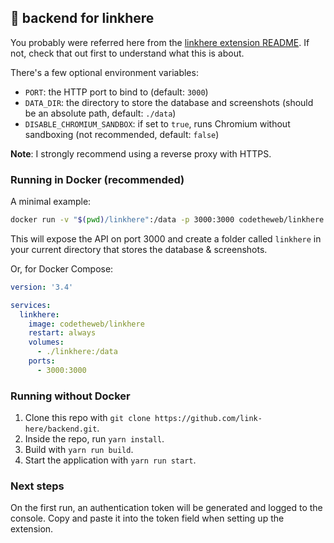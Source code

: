 ## 🚪 backend for linkhere

You probably were referred here from the [linkhere extension README](https://github.com/link-here/extension).  If not, check that out first to understand what this is about.

There's a few optional environment variables:

- `PORT`: the HTTP port to bind to (default: `3000`)
- `DATA_DIR`: the directory to store the database and screenshots (should be an absolute path, default: `./data`)
- `DISABLE_CHROMIUM_SANDBOX`: if set to `true`, runs Chromium without sandboxing (not recommended, default: `false`)

**Note**: I strongly recommend using a reverse proxy with HTTPS.

### Running in Docker (recommended)

A minimal example:

```bash
docker run -v "$(pwd)/linkhere":/data -p 3000:3000 codetheweb/linkhere
```

This will expose the API on port 3000 and create a folder called `linkhere` in your current directory that stores the database & screenshots.

Or, for Docker Compose:

```yaml
version: '3.4'

services:
  linkhere:
    image: codetheweb/linkhere
    restart: always
    volumes:
      - ./linkhere:/data
    ports:
      - 3000:3000
```

### Running without Docker

1. Clone this repo with `git clone https://github.com/link-here/backend.git`.
2. Inside the repo, run `yarn install`.
3. Build with `yarn run build`.
4. Start the application with `yarn run start`.

### Next steps

On the first run, an authentication token will be generated and logged to the console.  Copy and paste it into the token field when setting up the extension.
